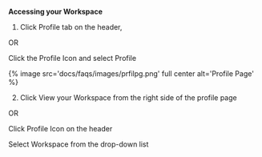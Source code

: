 **Accessing your Workspace**

1. Click Profile tab on the header,

OR
        
Click the Profile Icon and select Profile

{% image src='docs/faqs/images/prfilpg.png' full center alt='Profile Page' %}

2. Click View your Workspace from the right side of the profile page

OR
        
Click Profile Icon on the header

Select Workspace from the drop-down list
